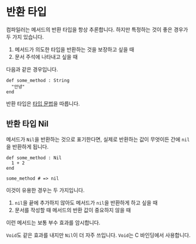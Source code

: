 # 반환 타입

컴파일러는 메서드의 반환 타입을 항상 추론합니다. 하지만 특정하는 것이 좋은 경우가 두 가지 있습니다.

1. 메서드가 의도한 타입을 반환하는 것을 보장하고 싶을 때
2. 문서 주석에 나타내고 싶을 때

다음과 같은 경우입니다.

```crystal
def some_method : String
  "안녕"
end
```

반환 타입은 [타입 문법](type_grammar.html)을 따릅니다.

## 반환 타입 Nil

메서드가 `Nil`을 반환하는 것으로 표기한다면, 실제로 반환하는 값이 무엇이든 간에 `nil`을 반환하게 됩니다.

```crystal
def some_method : Nil
  1 + 2
end

some_method # => nil
```

이것이 유용한 경우는 두 가지입니다.

1. `nil`을 끝에 추가하지 않아도 메서드가 `nil`을 반환하게 하고 싶을 때
2. 문서를 작성할 때 메서드의 반환 값이 중요하지 않을 때

이런 메서드는 보통 부수 효과를 암시합니다.

`Void`도 같은 효과를 내지만 `Nil`이 더 자주 쓰입니다. `Void`는 C 바인딩에서 사용합니다.
